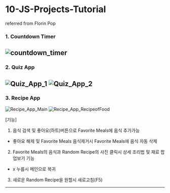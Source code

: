 # 10-JS-Projects-Tutorial
 referred from Florin Pop

### 1. Countdown Timer
![countdown_timer](https://user-images.githubusercontent.com/56250064/120096589-4b0f0580-c167-11eb-881a-4609e1d33172.png)
------------
### 2. Quiz App
![Quiz_App_1](https://user-images.githubusercontent.com/56250064/120109102-fdb08980-c1a2-11eb-989a-86d73451ffd6.png)
![Quiz_App_2](https://user-images.githubusercontent.com/56250064/120109106-fee1b680-c1a2-11eb-828f-08b03a3e2dad.png)
------------
### 3. Recipe App
![Recipe_App_Main](https://user-images.githubusercontent.com/56250064/120214955-22266780-c270-11eb-9848-1fe998efdeb0.png)
![Recipe_App_RecipeofFood](https://user-images.githubusercontent.com/56250064/120214958-23579480-c270-11eb-881f-13b98f0981f6.png)

[기능]
1. 음식 검색 및 좋아요(하트)버튼으로 Favorite Meals에 음식 추가가능
 + 좋아요 해제 및 Favorite Meals 음식제거시 Favorite Meals에 음식 자동 삭제
2. Favorite Meals의 음식과 Random Recipe의 사진 클릭시 상세 조리법 및 재료 팝업보기 기능
 + x 누를시 메인으로 복귀
3. 새로운 Random Recipe을 원할시 새로고침(F5) 
------------
